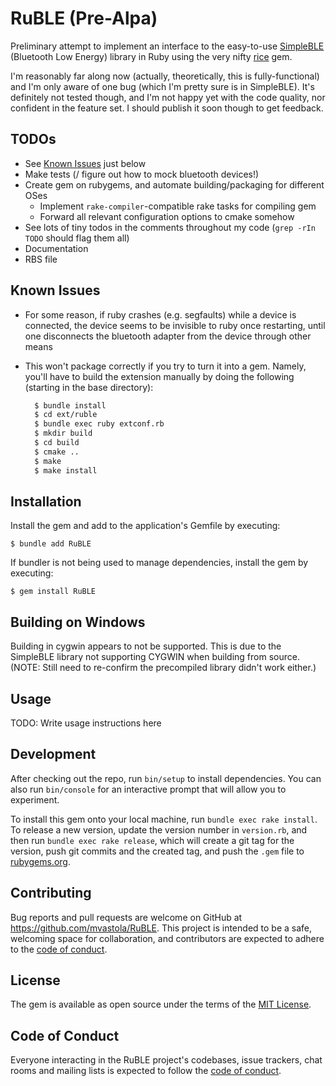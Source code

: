 # RuBLE (Pre-Alpa)

Preliminary attempt to implement an interface to the easy-to-use [SimpleBLE](https://github.com/OpenBluetoothToolbox/SimpleBLE) (Bluetooth Low Energy) library in Ruby using the very nifty [rice](https://github.com/jasonroelofs/rice) gem.

I'm reasonably far along now (actually, theoretically, this is fully-functional) and I'm only aware of one bug (which I'm pretty sure is in SimpleBLE). It's definitely not tested though, and I'm not happy yet with the code quality, nor confident in the feature set. I should publish it soon though to get feedback.

## TODOs

- See [Known Issues](#known-issues) just below
- Make tests (/ figure out how to mock bluetooth devices!)
- Create gem on rubygems, and automate building/packaging for different OSes
    - Implement `rake-compiler`-compatible rake tasks for compiling gem 
    - Forward all relevant configuration options to cmake somehow
- See lots of tiny todos in the comments throughout my code (`grep -rIn TODO` should flag them all)
- Documentation
- RBS file

## Known Issues
- For some reason, if ruby crashes (e.g. segfaults) while a device is connected, the device seems to be invisible to ruby once restarting, until one disconnects the bluetooth adapter from the device through other means
- This won't package correctly if you try to turn it into a gem.  Namely, you'll have to build the extension manually by doing the following (starting in the base directory):
  
    ```bash
      $ bundle install
      $ cd ext/ruble
      $ bundle exec ruby extconf.rb
      $ mkdir build
      $ cd build
      $ cmake ..
      $ make
      $ make install
    ```

## Installation

Install the gem and add to the application's Gemfile by executing:

    $ bundle add RuBLE

If bundler is not being used to manage dependencies, install the gem by executing:

    $ gem install RuBLE

## Building on Windows

Building in cygwin appears to not be supported. This is due to the SimpleBLE library not supporting CYGWIN when building from source.  (NOTE: Still need to re-confirm the precompiled library didn't work either.)

<!--The best way I've found to build on Windows is:

1. Use RubyInstaller with the DevKit(SP?) 
Find a stable way to configure ruby if no rvm. 
2. Inside msys, be sure to run the following:
    ```sh
    $ pacman -S mingw-w64-x86_64-cmake make # TODO: there's more I'm forgetting
    CMAKE=/mingw64/bin/cmake
3. ...

-->


## Usage

TODO: Write usage instructions here

## Development

After checking out the repo, run `bin/setup` to install dependencies. You can also run `bin/console` for an interactive prompt that will allow you to experiment.

To install this gem onto your local machine, run `bundle exec rake install`. To release a new version, update the version number in `version.rb`, and then run `bundle exec rake release`, which will create a git tag for the version, push git commits and the created tag, and push the `.gem` file to [rubygems.org](https://rubygems.org).

## Contributing

Bug reports and pull requests are welcome on GitHub at https://github.com/mvastola/RuBLE. This project is intended to be a safe, welcoming space for collaboration, and contributors are expected to adhere to the [code of conduct](https://github.com/mvastola/RuBLE/blob/master/CODE_OF_CONDUCT.md).

## License

The gem is available as open source under the terms of the [MIT License](https://opensource.org/licenses/MIT).

## Code of Conduct

Everyone interacting in the RuBLE project's codebases, issue trackers, chat rooms and mailing lists is expected to follow the [code of conduct](https://github.com/mvastola/RuBLE/blob/master/CODE_OF_CONDUCT.md).

